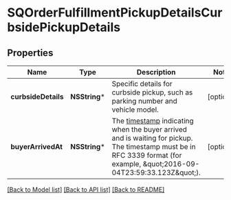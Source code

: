 # SQOrderFulfillmentPickupDetailsCurbsidePickupDetails

## Properties
Name | Type | Description | Notes
------------ | ------------- | ------------- | -------------
**curbsideDetails** | **NSString*** | Specific details for curbside pickup, such as parking number and vehicle model. | [optional] 
**buyerArrivedAt** | **NSString*** | The [timestamp](https://developer.squareup.com/docs/build-basics/working-with-dates) indicating when the buyer arrived and is waiting for pickup. The timestamp must be in RFC 3339 format (for example, \&quot;2016-09-04T23:59:33.123Z\&quot;). | [optional] 

[[Back to Model list]](../README.md#documentation-for-models) [[Back to API list]](../README.md#documentation-for-api-endpoints) [[Back to README]](../README.md)


